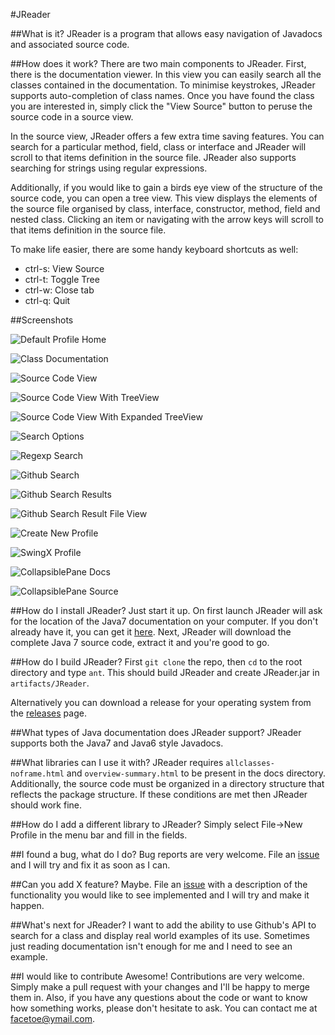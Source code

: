 #JReader

##What is it?
JReader is a program that allows easy navigation of Javadocs and associated source code. 



##How does it work?
There are two main components to JReader. First, there is the documentation viewer. In this view you can easily search all the classes contained in the documentation. To minimise keystrokes, JReader supports auto-completion of class names. Once you have found the class you are interested in, simply click the "View Source" button to peruse the source code in a source view. 

In the source view, JReader offers a few extra time saving features. You can search for a particular method, field, class or interface and JReader will scroll to that items definition in the source file. JReader also supports searching for strings using regular expressions. 

Additionally, if you would like to gain a birds eye view of the structure of the source code, you can open a tree view. This view displays the elements of the source file organised by class, interface, constructor, method, field and nested class. Clicking an item or navigating with the arrow keys will scroll to that items definition in the source file. 

To make life easier, there are some handy keyboard shortcuts as well:

* ctrl-s: View Source
* ctrl-t: Toggle Tree
* ctrl-w: Close tab
* ctrl-q: Quit

##Screenshots

![Default Profile Home](http://imgur.com/dep2f3K)

![Class Documentation](http://imgur.com/CePY1IT)

![Source Code View](http://imgur.com/rVbmkEC)

![Source Code View With TreeView](http://imgur.com/HsR3KYq)

![Source Code View With Expanded TreeView](http://imgur.com/SvFApeQ)

![Search Options](http://imgur.com/ROW38eh)

![Regexp Search](http://imgur.com/l2uVomg)

![Github Search](http://imgur.com/8sZXRsT)

![Github Search Results](http://imgur.com/5fwV0gM)

![Github Search Result File View](http://imgur.com/RZPDTYf)

![Create New Profile](http://imgur.com/Wgy8fMk)

![SwingX Profile](http://imgur.com/lVWZ4q8)

![CollapsiblePane Docs](http://imgur.com/NbVoIVl)

![CollapsiblePane Source](http://imgur.com/angGDe2)



##How do I install JReader?
Just start it up. On first launch JReader will ask for the location of the Java7 documentation on your computer. If you don't already have it, you can get it [here](http://www.oracle.com/technetwork/java/javase/documentation/java-se-7-doc-download-435117.html). Next, JReader will download the complete Java 7 source code, extract it and you're good to go. 

##How do I build JReader?
First `git clone` the repo, then `cd` to the root directory and type `ant`. This should build JReader and create JReader.jar in `artifacts/JReader`.

Alternatively you can download a release for your operating system from the [releases](https://github.com/facetoe/JReader/releases) page.  

##What types of Java documentation does JReader support?
JReader supports both the Java7 and Java6 style Javadocs.

##What libraries can I use it with?
JReader requires `allclasses-noframe.html` and `overview-summary.html` to be present in the docs directory. Additionally, the source code must be organized in a directory structure that reflects the package structure. If these conditions are met then JReader should work fine. 

##How do I add a different library to JReader? 
Simply select File->New Profile in the menu bar and fill in the fields. 

##I found a bug, what do I do?
Bug reports are very welcome. File an [issue](https://github.com/facetoe/JReader/issues) and I will try and fix it as soon as I can.

##Can you add X feature?
Maybe. File an [issue](https://github.com/facetoe/JReader/issues) with a description of the functionality you would like to see implemented and I will try and make it happen.

##What's next for JReader?
I want to add the ability to use Github's API to search for a class and display real world examples of its use. Sometimes just reading documentation isn't enough for me and I need to see an example. 


##I would like to contribute
Awesome! Contributions are very welcome. Simply make a pull request with your changes and I'll be happy to merge them in. Also, if you have any questions about the code or want to know how something works, please don't hesitate to ask. You can contact me at facetoe@ymail.com. 



